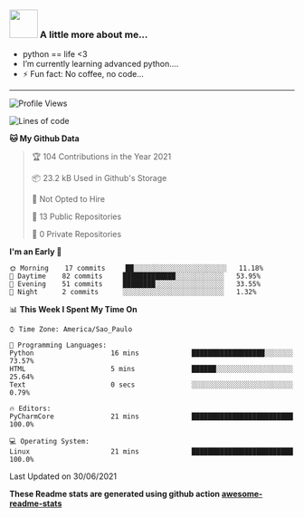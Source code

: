 ### <img src="https://summerofhpc.prace-ri.eu/wp-content/uploads/2019/08/giphy-1.gif" width="50"> A little more about me...  

- python == life <3
- I’m currently learning advanced python....
- ⚡ Fun fact: No coffee, no code...

---
<!--START_SECTION:waka-->
![Profile Views](http://img.shields.io/badge/Profile%20Views-0-blue)

![Lines of code](https://img.shields.io/badge/From%20Hello%20World%20I%27ve%20Written-97067%20lines%20of%20code-blue)

**🐱 My Github Data** 

> 🏆 104 Contributions in the Year 2021
 > 
> 📦 23.2 kB Used in Github's Storage 
 > 
> 🚫 Not Opted to Hire
 > 
> 📜 13 Public Repositories 
 > 
> 🔑 0 Private Repositories  
 > 
**I'm an Early 🐤** 

```text
🌞 Morning    17 commits     ██░░░░░░░░░░░░░░░░░░░░░░░   11.18% 
🌆 Daytime    82 commits     █████████████░░░░░░░░░░░░   53.95% 
🌃 Evening    51 commits     ████████░░░░░░░░░░░░░░░░░   33.55% 
🌙 Night      2 commits      ░░░░░░░░░░░░░░░░░░░░░░░░░   1.32%

```


📊 **This Week I Spent My Time On** 

```text
⌚︎ Time Zone: America/Sao_Paulo

💬 Programming Languages: 
Python                   16 mins             ██████████████████░░░░░░░   73.57% 
HTML                     5 mins              ██████░░░░░░░░░░░░░░░░░░░   25.64% 
Text                     0 secs              ░░░░░░░░░░░░░░░░░░░░░░░░░   0.79%

🔥 Editors: 
PyCharmCore              21 mins             █████████████████████████   100.0%

💻 Operating System: 
Linux                    21 mins             █████████████████████████   100.0%

```


 Last Updated on 30/06/2021
<!--END_SECTION:waka-->

**These Readme stats are generated using github action [awesome-readme-stats](https://github.com/anmol098/waka-readme-stats)**
